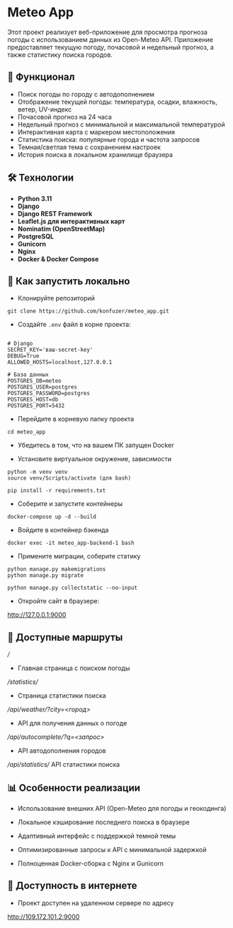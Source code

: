 # Meteo App

Этот проект реализует веб-приложение для просмотра прогноза погоды
с использованием данных из Open-Meteo API. 
Приложение предоставляет текущую погоду, почасовой и недельный прогноз, 
а также статистику поиска городов.

## 🧩 Функционал

- Поиск погоды по городу с автодополнением
- Отображение текущей погоды: температура, осадки, влажность, ветер, UV-индекс
- Почасовой прогноз на 24 часа
- Недельный прогноз с минимальной и максимальной температурой
- Интерактивная карта с маркером местоположения
- Статистика поиска: популярные города и частота запросов
- Темная/светлая тема с сохранением настроек
- История поиска в локальном хранилище браузера

## 🛠️ Технологии

- **Python 3.11**
- **Django**
- **Django REST Framework**
- **Leaflet.js для интерактивных карт**
- **Nominatim (OpenStreetMap)**
- **PostgreSQL**
- **Gunicorn**
- **Nginx**
- **Docker & Docker Compose**

## 🚀 Как запустить локально

- Клонируйте репозиторий
```
git clone https://github.com/konfuzer/meteo_app.git
```

- Создайте `.env` файл в корне проекта:

```env

# Django
SECRET_KEY='ваш-secret-key'
DEBUG=True
ALLOWED_HOSTS=localhost,127.0.0.1

# База данных
POSTGRES_DB=meteo
POSTGRES_USER=postgres
POSTGRES_PASSWORD=postgres
POSTGRES_HOST=db
POSTGRES_PORT=5432

```

- Перейдите в корневую папку проекта

```
cd meteo_app
```

- Убедитесь в том, что на вашем ПК запущен Docker

- Установите виртуальное окружение, зависимости

```
python -m venv venv
source venv/Scripts/activate (для bash)

pip install -r requirements.txt
```

- Соберите и запустите контейнеры

```
docker-compose up -d --build
```

- Войдите в контейнер бэкенда

```
docker exec -it meteo_app-backend-1 bash
```

- Примените миграции, соберите статику

```
python manage.py makemigrations
python manage.py migrate

python manage.py collectstatic --no-input
```

- Откройте сайт в браузере:

http://127.0.0.1:9000

## 🧪 Доступные маршруты

*/*
- Главная страница с поиском погоды

*/statistics/*
- Страница статистики поиска

*/api/weather/?city=<город>* 
- API для получения данных о погоде

*/api/autocomplete/?q=<запрос>*
- API автодополнения городов

*/api/statistics/*
API статистики поиска

## 📊 Особенности реализации

- Использование внешних API (Open-Meteo для погоды и геокодинга)

- Локальное кэширование последнего поиска в браузере

- Адаптивный интерфейс с поддержкой темной темы

- Оптимизированные запросы к API с минимальной задержкой

- Полноценная Docker-сборка с Nginx и Gunicorn

## 🛜 Доступность в интернете

- Проект доступен на удаленном сервере по адресу 

http://109.172.101.2:9000
